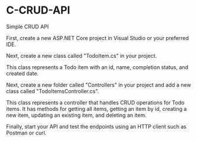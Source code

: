 # C-CRUD-API
Simple CRUD API


First, create a new ASP.NET Core project in Visual Studio or your preferred IDE.

Next, create a new class called "TodoItem.cs" in your project.

This class represents a Todo item with an id, name, completion status, and created date.

Next, create a new folder called "Controllers" in your project and add a new class called "TodoItemsController.cs". 

This class represents a controller that handles CRUD operations for Todo items. It has methods for getting all items, getting an item by id, creating a new item, updating an existing item, and deleting an item.

Finally, start your API and test the endpoints using an HTTP client such as Postman or curl.
